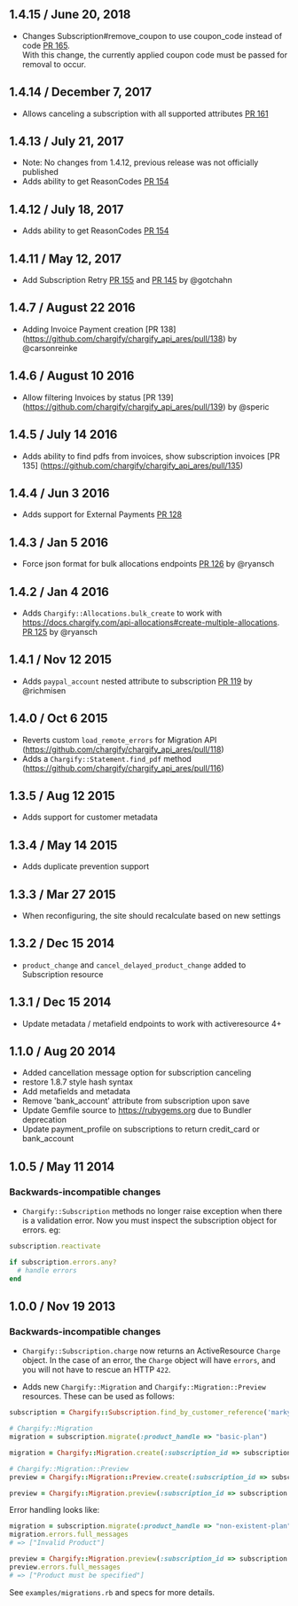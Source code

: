 ## 1.4.15 / June 20, 2018

* Changes Subscription#remove_coupon to use coupon_code instead of code [PR 165](https://github.com/chargify/chargify_api_ares/pull/165).  
  With this change, the currently applied coupon code must be passed for removal to occur.

## 1.4.14 / December 7, 2017

* Allows canceling a subscription with all supported attributes [PR 161](https://github.com/chargify/chargify_api_ares/pull/161)

## 1.4.13 / July 21, 2017

* Note: No changes from 1.4.12, previous release was not officially published
* Adds ability to get ReasonCodes [PR 154](https://github.com/chargify/chargify_api_ares/pull/154)

## 1.4.12 / July 18, 2017

* Adds ability to get ReasonCodes [PR 154](https://github.com/chargify/chargify_api_ares/pull/154)

## 1.4.11 / May 12, 2017

* Add Subscription Retry [PR 155](https://github.com/chargify/chargify_api_ares/pull/155) and [PR 145](https://github.com/chargify/chargify_api_ares/pull/145) by @gotchahn

## 1.4.7 / August 22 2016

* Adding Invoice Payment creation [PR 138] (https://github.com/chargify/chargify_api_ares/pull/138) by @carsonreinke

## 1.4.6 / August 10 2016

* Allow filtering Invoices by status [PR 139] (https://github.com/chargify/chargify_api_ares/pull/139) by @speric

## 1.4.5 / July 14 2016

* Adds ability to find pdfs from invoices, show subscription invoices [PR 135] (https://github.com/chargify/chargify_api_ares/pull/135)

## 1.4.4 / Jun 3 2016

* Adds support for External Payments [PR 128](https://github.com/chargify/chargify_api_ares/pull/128)

## 1.4.3 / Jan 5 2016

* Force json format for bulk allocations endpoints [PR 126](https://github.com/chargify/chargify_api_ares/pull/126) by @ryansch

## 1.4.2 / Jan 4 2016

* Adds `Chargify::Allocations.bulk_create` to work with https://docs.chargify.com/api-allocations#create-multiple-allocations. [PR 125](https://github.com/chargify/chargify_api_ares/pull/125) by @ryansch

## 1.4.1 / Nov 12 2015

* Adds `paypal_account` nested attribute to subscription [PR 119](https://github.com/chargify/chargify_api_ares/pull/119) by @richmisen

## 1.4.0 / Oct 6 2015

* Reverts custom `load_remote_errors` for Migration API (https://github.com/chargify/chargify_api_ares/pull/118)
* Adds a `Chargify::Statement.find_pdf` method (https://github.com/chargify/chargify_api_ares/pull/116)

## 1.3.5 / Aug 12 2015

* Adds support for customer metadata

## 1.3.4 / May 14 2015

* Adds duplicate prevention support

## 1.3.3 / Mar 27 2015

* When reconfiguring, the site should recalculate based on new settings

## 1.3.2 / Dec 15 2014

* `product_change` and `cancel_delayed_product_change` added to Subscription
  resource

## 1.3.1 / Dec 15 2014

* Update metadata / metafield endpoints to work with activeresource 4+

## 1.1.0 / Aug 20 2014

* Added cancellation message option for subscription canceling
* restore 1.8.7 style hash syntax
* Add metafields and metadata
* Remove 'bank\_account' attribute from subscription upon save
* Update Gemfile source to https://rubygems.org due to Bundler deprecation
* Update payment\_profile on subscriptions to return credit\_card or bank\_account

## 1.0.5 / May 11 2014

### Backwards-incompatible changes
* `Chargify::Subscription` methods no longer raise exception when there is a validation error. Now you must inspect the subscription object for errors. eg:

```ruby
subscription.reactivate

if subscription.errors.any?
  # handle errors
end
```

## 1.0.0 / Nov 19 2013

### Backwards-incompatible changes
* `Chargify::Subscription.charge` now returns an ActiveResource `Charge` object. In the case of an error, the `Charge` object will have `errors`, and you will not have to rescue an HTTP `422`.

* Adds new `Chargify::Migration` and `Chargify::Migration::Preview` resources. These can be used as follows:

```ruby
subscription = Chargify::Subscription.find_by_customer_reference('marky-mark')

# Chargify::Migration
migration = subscription.migrate(:product_handle => "basic-plan")

migration = Chargify::Migration.create(:subscription_id => subscription.id, :product_handle => "basic-plan")

# Chargify::Migration::Preview
preview = Chargify::Migration::Preview.create(:subscription_id => subscription.id, :product_handle => "basic-plan")

preview = Chargify::Migration.preview(:subscription_id => subscription.id, :product_handle => "basic-plan")
```

Error handling looks like:

```ruby
migration = subscription.migrate(:product_handle => "non-existent-plan")
migration.errors.full_messages
# => ["Invalid Product"]

preview = Chargify::Migration.preview(:subscription_id => subscription.id, :product_handle => "non-existent-plan")
preview.errors.full_messages
# => ["Product must be specified"]
```

See `examples/migrations.rb` and specs for more details.
